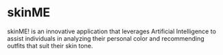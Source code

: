 # skinME
skinME! is an innovative application that leverages Artificial Intelligence to assist individuals in analyzing their personal color and recommending outfits that suit their skin tone.
